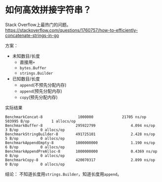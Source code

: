 # 如何高效拼接字符串？

Stack Overflow上最热门的问题。
https://stackoverflow.com/questions/1760757/how-to-efficiently-concatenate-strings-in-go

方案：
- 未知数目/长度
  - 直接用`+`
  - `bytes.Buffer`
  - `strings.Builder` 
- 已知数目/长度
  - `append`(不预先分配内存)
  - `append`(预先分配内存) 
  - `copy`(预先分配内存) 

实际结果
```shell
BenchmarkConcat-8                1000000             21705 ns/op          503995 B/op          1 allocs/op
BenchmarkBuffer-8               295922799                4.094 ns/op           3 B/op          0 allocs/op
BenchmarkStringBuilder-8        491725101                2.428 ns/op           5 B/op          0 allocs/op
BenchmarkAppendEmpty-8          1000000000               1.190 ns/op           6 B/op          0 allocs/op
BenchmarkAppendPreAlloc-8       1000000000               0.4369 ns/op          0 B/op          0 allocs/op
BenchmarkCopy-8                 420070317                2.899 ns/op           0 B/op          0 allocs/op
```

结论：
不知道长度用`strings.Builder`，知道长度用`append`。